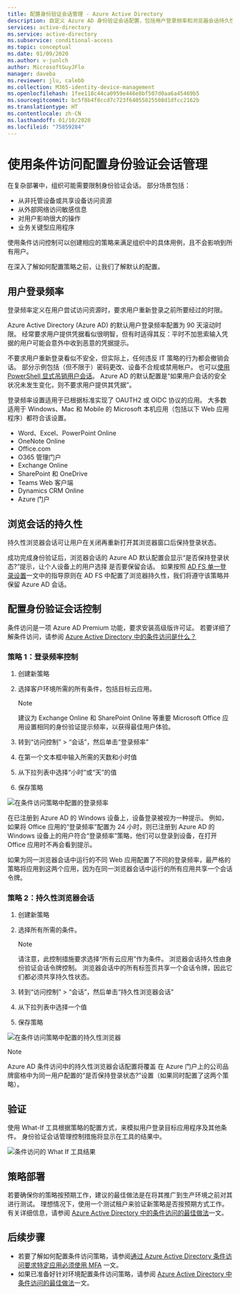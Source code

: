 ```yaml
---
title: 配置身份验证会话管理 - Azure Active Directory
description: 自定义 Azure AD 身份验证会话配置，包括用户登录频率和浏览器会话持久性。
services: active-directory
ms.service: active-directory
ms.subservice: conditional-access
ms.topic: conceptual
ms.date: 01/09/2020
ms.author: v-junlch
author: MicrosoftGuyJFlo
manager: daveba
ms.reviewer: jlu, calebb
ms.collection: M365-identity-device-management
ms.openlocfilehash: 1fee118c44ca0959e446e8bf507d0aa6a45469b5
ms.sourcegitcommit: bc5f8b4f8ccd7c723f64055825508d1dfcc2162b
ms.translationtype: HT
ms.contentlocale: zh-CN
ms.lasthandoff: 01/10/2020
ms.locfileid: "75859284"
---
```

# <a name="configure-authentication-session-management-with-conditional-access"></a>使用条件访问配置身份验证会话管理

在复杂部署中，组织可能需要限制身份验证会话。 部分场景包括：

* 从非托管设备或共享设备访问资源
* 从外部网络访问敏感信息
* 对用户影响很大的操作
* 业务关键型应用程序

使用条件访问控制可以创建相应的策略来满足组织中的具体用例，且不会影响到所有用户。

在深入了解如何配置策略之前，让我们了解默认的配置。

## <a name="user-sign-in-frequency"></a>用户登录频率

登录频率定义在用户尝试访问资源时，要求用户重新登录之前所要经过的时限。

Azure Active Directory (Azure AD) 的默认用户登录频率配置为 90 天滚动时限。 经常要求用户提供凭据看似很明智，但有时适得其反：平时不加思索输入凭据的用户可能会意外中收到恶意的凭据提示。

不要求用户重新登录看似不安全，但实际上，任何违反 IT 策略的行为都会撤销会话。 部分示例包括（但不限于）密码更改、设备不合规或禁用帐户。 也可以[使用 PowerShell 显式吊销用户会话](https://docs.microsoft.com/powershell/module/azuread/revoke-azureaduserallrefreshtoken?view=azureadps-2.0)。 Azure AD 的默认配置是“如果用户会话的安全状况未发生变化，则不要求用户提供其凭据”。

登录频率设置适用于已根据标准实现了 OAUTH2 或 OIDC 协议的应用。 大多数适用于 Windows、Mac 和 Mobile 的 Microsoft 本机应用（包括以下 Web 应用程序）都符合该设置。

- Word、Excel、PowerPoint Online
- OneNote Online
- Office.com
- O365 管理门户
- Exchange Online
- SharePoint 和 OneDrive
- Teams Web 客户端
- Dynamics CRM Online
- Azure 门户

## <a name="persistence-of-browsing-sessions"></a>浏览会话的持久性

持久性浏览器会话可让用户在关闭再重新打开其浏览器窗口后保持登录状态。

成功完成身份验证后，浏览器会话的 Azure AD 默认配置会显示“是否保持登录状态?”提示，让个人设备上的用户选择 是否要保留会话。 如果按照 [AD FS 单一登录设置](https://docs.microsoft.com/windows-server/identity/ad-fs/operations/ad-fs-single-sign-on-settings#enable-psso-for-office-365-users-to-access-sharepoint-online
)一文中的指导原则在 AD FS 中配置了浏览器持久性，我们将遵守该策略并保留 Azure AD 会话。 

## <a name="configuring-authentication-session-controls"></a>配置身份验证会话控制

条件访问是一项 Azure AD Premium 功能，要求安装高级版许可证。 若要详细了解条件访问，请参阅 [Azure Active Directory 中的条件访问是什么？](overview.md#license-requirements)


### <a name="policy-1-sign-in-frequency-control"></a>策略 1：登录频率控制

1. 创建新策略
1. 选择客户环境所需的所有条件，包括目标云应用。

   > [!NOTE]
   > 建议为 Exchange Online 和 SharePoint Online 等重要 Microsoft Office 应用设置相同的身份验证提示频率，以获得最佳用户体验。

1. 转到“访问控制” > “会话”，然后单击“登录频率”   
1. 在第一个文本框中输入所需的天数和小时值
1. 从下拉列表中选择“小时”或“天”的值  
1. 保存策略

![在条件访问策略中配置的登录频率](./media/howto-conditional-access-session-lifetime/conditional-access-policy-session-sign-in-frequency.png)

在已注册到 Azure AD 的 Windows 设备上，设备登录被视为一种提示。 例如，如果将 Office 应用的“登录频率”配置为 24 小时，则已注册到 Azure AD 的 Windows 设备上的用户符合“登录频率”策略，他们可以登录到设备，在打开 Office 应用时不再会看到提示。

如果为同一浏览器会话中运行的不同 Web 应用配置了不同的登录频率，最严格的策略将应用到这两个应用，因为在同一浏览器会话中运行的所有应用共享一个会话令牌。

### <a name="policy-2-persistent-browser-session"></a>策略 2：持久性浏览器会话

1. 创建新策略
1. 选择所有所需的条件。

   > [!NOTE]
   > 请注意，此控制措施要求选择“所有云应用”作为条件。 浏览器会话持久性由身份验证会话令牌控制。 浏览器会话中的所有标签页共享一个会话令牌，因此它们都必须共享持久性状态。

1. 转到“访问控制” > “会话”，然后单击“持久性浏览器会话”   
1. 从下拉列表中选择一个值
1. 保存策略

![在条件访问策略中配置的持久性浏览器](./media/howto-conditional-access-session-lifetime/conditional-access-policy-session-persistent-browser.png)

> [!NOTE]
> Azure AD 条件访问中的持久性浏览器会话配置将覆盖 在 Azure 门户上的公司品牌窗格中为同一用户配置的“是否保持登录状态?”设置（如果同时配置了这两个策略）。

## <a name="validation"></a>验证

使用 What-If 工具根据策略的配置方式，来模拟用户登录目标应用程序及其他条件。 身份验证会话管理控制措施将显示在工具的结果中。

![条件访问的 What If 工具结果](./media/howto-conditional-access-session-lifetime/conditional-access-what-if-tool-result.png)

## <a name="policy-deployment"></a>策略部署

若要确保你的策略按预期工作，建议的最佳做法是在将其推广到生产环境之前对其进行测试。 理想情况下，使用一个测试租户来验证新策略是否按预期方式工作。 有关详细信息，请参阅 [Azure Active Directory 中的条件访问的最佳做法](best-practices.md)一文。

## <a name="next-steps"></a>后续步骤

* 若要了解如何配置条件访问策略，请参阅[通过 Azure Active Directory 条件访问要求特定应用必须使用 MFA](app-based-mfa.md) 一文。
* 如果已准备好针对环境配置条件访问策略，请参阅 [Azure Active Directory 中条件访问的最佳做法](best-practices.md)一文。

